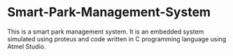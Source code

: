 # Smart-Park-Management-System
This is a smart park management system. It is an embedded system simulated using proteus and code written in C programming language using Atmel Studio.
